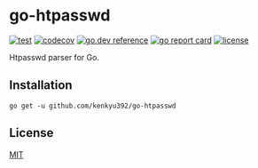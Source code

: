 # go-htpasswd

[![test](https://github.com/kenkyu392/go-htpasswd/workflows/test/badge.svg?branch=master)](https://github.com/kenkyu392/go-htpasswd)
[![codecov](https://codecov.io/gh/kenkyu392/go-htpasswd/branch/master/graph/badge.svg)](https://codecov.io/gh/kenkyu392/go-htpasswd)
[![go.dev reference](https://img.shields.io/badge/go.dev-reference-00ADD8?logo=go)](https://pkg.go.dev/github.com/kenkyu392/go-htpasswd)
[![go report card](https://goreportcard.com/badge/github.com/kenkyu392/go-htpasswd)](https://goreportcard.com/report/github.com/kenkyu392/go-htpasswd)
[![license](https://img.shields.io/github/license/kenkyu392/go-htpasswd)](LICENSE)

Htpasswd parser for Go.

## Installation

```
go get -u github.com/kenkyu392/go-htpasswd
```

## License

[MIT](LICENSE)
